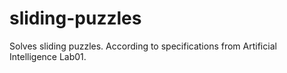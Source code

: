 # sliding-puzzles
Solves sliding puzzles. According to specifications from Artificial Intelligence Lab01. 

